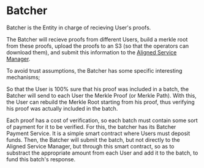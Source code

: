 
# Batcher

Batcher is the Entity in charge of recieving User's proofs.

The Batcher will recieve proofs from different Users, build a merkle root from these proofs, upload the proofs to an S3 (so that the operators can download them), and submit this information to the [Aligned Service Manager](./service_manager.md).

To avoid trust assumptions, the Batcher has some specific interesting mechanisms;

So that the User is 100% sure that his proof was included in a batch, the Batcher will send to each User the Merkle Proof (or Merkle Path). With this, the User can rebuild the Merkle Root starting from his proof, thus verifying his proof was actually included in the batch.

Each proof has a cost of verification, so each batch must contain some sort of payment for it to be verified. For this, the batcher has its Batcher Payment Service. It is a simple smart contract where Users must deposit funds. Then, the Batcher will submit the batch, but not directly to the Aligned Service Manager, but through this smart contract, so as to substract the appropriate amount from each User and add it to the batch, to fund this batch's response.
